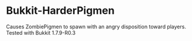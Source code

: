 # Bukkit-HarderPigmen
Causes ZombiePigmen to spawn with an angry disposition toward players. Tested with Bukkit 1.7.9-R0.3
